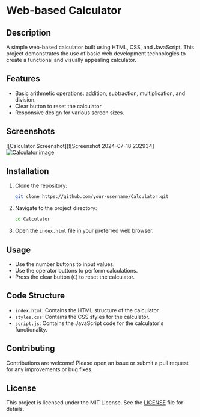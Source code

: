 # Web-based Calculator

## Description
A simple web-based calculator built using HTML, CSS, and JavaScript. This project demonstrates the use of basic web development technologies to create a functional and visually appealing calculator.

## Features
- Basic arithmetic operations: addition, subtraction, multiplication, and division.
- Clear button to reset the calculator.
- Responsive design for various screen sizes.

## Screenshots
![Calculator Screenshot](![Screenshot 2024-07-18 232934] ![Calculator image](https://github.com/user-attachments/assets/fbed66f7-7796-448c-8ade-fb4c7ed54b31)




## Installation
1. Clone the repository:
    ```bash
    git clone https://github.com/your-username/Calculator.git
    ```
2. Navigate to the project directory:
    ```bash
    cd Calculator
    ```
3. Open the `index.html` file in your preferred web browser.

## Usage
- Use the number buttons to input values.
- Use the operator buttons to perform calculations.
- Press the clear button (`C`) to reset the calculator.

## Code Structure
- `index.html`: Contains the HTML structure of the calculator.
- `styles.css`: Contains the CSS styles for the calculator.
- `script.js`: Contains the JavaScript code for the calculator's functionality.

## Contributing
Contributions are welcome! Please open an issue or submit a pull request for any improvements or bug fixes.

## License
This project is licensed under the MIT License. See the [LICENSE](LICENSE) file for details.


